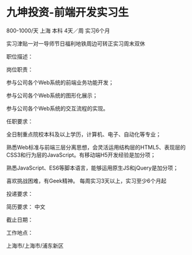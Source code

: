 # 九坤投资-前端开发实习生

800-1000/天 上海 本科 4天／周 实习6个月

实习津贴一对一导师节日福利地铁周边可转正实习周末双休

职位描述：

岗位职责： 

参与公司各个Web系统的前端业务功能开发； 

参与公司各个Web系统的图形化展示； 

参与公司各个Web系统的交互流程的实现。   

任职要求： 

全日制重点院校本科及以上学历，计算机、电子、自动化等专业； 

熟悉Web标准与前端三层分离思想，会灵活运用结构层的HTML5、表现层的CSS3和行为层的JavaScript。有移动端H5开发经验是加分项； 

熟悉JavaScript、ES6等脚本语言，能够运用原生JS和jQuery是加分项； 

喜欢挑战困难，有Geek精神。 每周实习3天以上，实习至少6个月起

投递要求：

简历要求： 中文

截止日期：

工作地点：

上海市/上海市/浦东新区